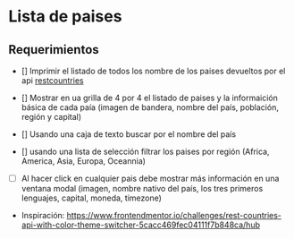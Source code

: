 # Lista de paises

## Requerimientos

- [] Imprimir el listado de todos los nombre de los paises devueltos por el api [restcountries](https://restcountries.com/)
- [] Mostrar en ua grilla de 4 por 4 el listado de paises y la informaición básica de cada paía (imagen de bandera, nombre del país, población, región y capital)
- [] Usando una caja de texto buscar por el nombre del país

- [] usando una lista de selección filtrar los paises por región (Africa, America, Asia, Europa, Oceannia)

* [ ] Al hacer click en cualquier pais debe mostrar más información en una ventana modal (imagen, nombre nativo del país, los tres primeros lenguajes, capital, moneda, timezone)

* Inspiración: https://www.frontendmentor.io/challenges/rest-countries-api-with-color-theme-switcher-5cacc469fec04111f7b848ca/hub
